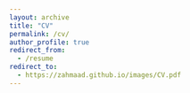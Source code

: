 ```yaml
---
layout: archive
title: "CV"
permalink: /cv/
author_profile: true
redirect_from:
  - /resume
redirect_to:
  - https://zahmaad.github.io/images/CV.pdf
---
```


